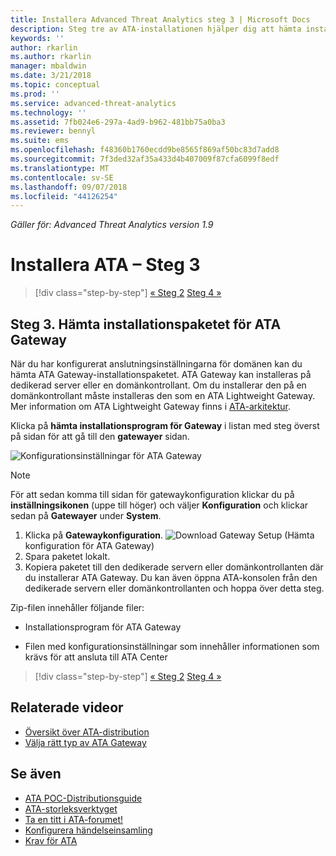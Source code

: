 ```yaml
---
title: Installera Advanced Threat Analytics steg 3 | Microsoft Docs
description: Steg tre av ATA-installationen hjälper dig att hämta installationspaketet för ATA Gateway.
keywords: ''
author: rkarlin
ms.author: rkarlin
manager: mbaldwin
ms.date: 3/21/2018
ms.topic: conceptual
ms.prod: ''
ms.service: advanced-threat-analytics
ms.technology: ''
ms.assetid: 7fb024e6-297a-4ad9-b962-481bb75a0ba3
ms.reviewer: bennyl
ms.suite: ems
ms.openlocfilehash: f48360b1760ecdd9be8565f869af50bc83d7add8
ms.sourcegitcommit: 7f3ded32af35a433d4b407009f87cfa6099f8edf
ms.translationtype: MT
ms.contentlocale: sv-SE
ms.lasthandoff: 09/07/2018
ms.locfileid: "44126254"
---
```

*Gäller för: Advanced Threat Analytics version 1.9*



# <a name="install-ata---step-3"></a>Installera ATA – Steg 3

>[!div class="step-by-step"]
[« Steg 2](install-ata-step2.md)
[Steg 4 »](install-ata-step4.md)

## <a name="step-3-download-the-ata-gateway-setup-package"></a>Steg 3. Hämta installationspaketet för ATA Gateway
När du har konfigurerat anslutningsinställningarna för domänen kan du hämta ATA Gateway-installationspaketet. ATA Gateway kan installeras på dedikerad server eller en domänkontrollant. Om du installerar den på en domänkontrollant måste installeras den som en ATA Lightweight Gateway. Mer information om ATA Lightweight Gateway finns i [ATA-arkitektur](ata-architecture.md). 

Klicka på **hämta installationsprogram för Gateway** i listan med steg överst på sidan för att gå till den **gatewayer** sidan.

![Konfigurationsinställningar för ATA Gateway](media/ATA_1.7-welcome-download-gateway.PNG)

> [!NOTE] 
> För att sedan komma till sidan för gatewaykonfiguration klickar du på **inställningsikonen** (uppe till höger) och väljer **Konfiguration** och klickar sedan på **Gatewayer** under **System**.  

1.  Klicka på **Gatewaykonfiguration**.
  ![Download Gateway Setup](media/download-gateway-setup.png) (Hämta konfiguration för ATA Gateway)
2.  Spara paketet lokalt.
3.  Kopiera paketet till den dedikerade servern eller domänkontrollanten där du installerar ATA Gateway. Du kan även öppna ATA-konsolen från den dedikerade servern eller domänkontrollanten och hoppa över detta steg.

Zip-filen innehåller följande filer:

-   Installationsprogram för ATA Gateway

-   Filen med konfigurationsinställningar som innehåller informationen som krävs för att ansluta till ATA Center


>[!div class="step-by-step"]
[« Steg 2](install-ata-step2.md)
[Steg 4 »](install-ata-step4.md)


## <a name="related-videos"></a>Relaterade videor
- [Översikt över ATA-distribution](https://channel9.msdn.com/Shows/Microsoft-Security/Overview-of-ATA-Deployment-in-10-Minutes)
- [Välja rätt typ av ATA Gateway](https://channel9.msdn.com/Shows/Microsoft-Security/ATA-Deployment-Choose-the-Right-Gateway-Type)

## <a name="see-also"></a>Se även
- [ATA POC-Distributionsguide](http://aka.ms/atapoc)
- [ATA-storleksverktyget](http://aka.ms/atasizingtool)
- [Ta en titt i ATA-forumet!](https://social.technet.microsoft.com/Forums/security/home?forum=mata)
- [Konfigurera händelseinsamling](configure-event-collection.md)
- [Krav för ATA](ata-prerequisites.md)
